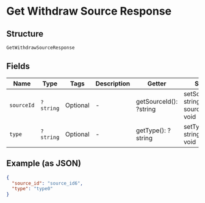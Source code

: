 
# Get Withdraw Source Response

## Structure

`GetWithdrawSourceResponse`

## Fields

| Name | Type | Tags | Description | Getter | Setter |
|  --- | --- | --- | --- | --- | --- |
| `sourceId` | `?string` | Optional | - | getSourceId(): ?string | setSourceId(?string sourceId): void |
| `type` | `?string` | Optional | - | getType(): ?string | setType(?string type): void |

## Example (as JSON)

```json
{
  "source_id": "source_id6",
  "type": "type0"
}
```


